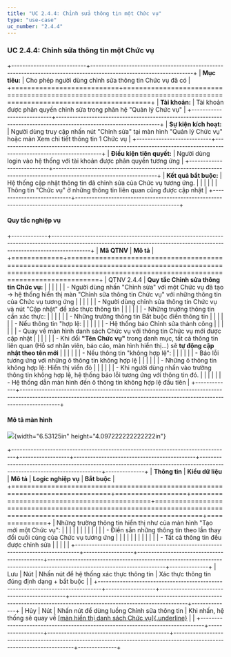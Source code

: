 ```yaml
---
title: "UC 2.4.4: Chỉnh sửa thông tin một Chức vụ"
type: "use-case"
uc_number: "2.4.4"
---
```


### UC 2.4.4: Chỉnh sửa thông tin một Chức vụ

+---------------------------+-------------------------------------------------------------------------------------------------------------------+
| **Mục tiêu:**             | Cho phép người dùng chỉnh sửa thông tin Chức vụ đã có                                                             |
+===========================+===================================================================================================================+
| **Tài khoản:**            | Tài khoản được phân quyền chỉnh sửa trong phân hệ "Quản lý Chức vụ"                                               |
+---------------------------+-------------------------------------------------------------------------------------------------------------------+
| **Sự kiện kích hoạt:**    | Người dùng truy cập nhấn nút "Chỉnh sửa" tại màn hình "Quản lý Chức vụ" hoặc màn Xem chi tiết thông tin 1 Chức vụ |
+---------------------------+-------------------------------------------------------------------------------------------------------------------+
| **Điều kiện tiên quyết:** | Người dùng login vào hệ thống với tài khoản được phân quyền tương ứng                                             |
+---------------------------+-------------------------------------------------------------------------------------------------------------------+
| **Kết quả bắt buộc:**     | Hệ thống cập nhật thông tin đã chỉnh sửa của Chức vụ tương ứng.                                                   |
|                           |                                                                                                                   |
|                           | Thông tin "Chức vụ" ở những thông tin liên quan cũng được cập nhật                                                |
+---------------------------+-------------------------------------------------------------------------------------------------------------------+

#### Quy tắc nghiệp vụ

+-------------+--------------------------------------------------------------------------------------------------------------------------------------------------------------------------+
| **Mã QTNV** | **Mô tả**                                                                                                                                                                |
+=============+==========================================================================================================================================================================+
| QTNV 2.4.4  | **Quy tắc Chỉnh sửa thông tin Chức vụ:**                                                                                                                                 |
|             |                                                                                                                                                                          |
|             | -   Người dùng nhấn "Chỉnh sửa" với một Chức vụ đã tạo -\> hệ thống hiển thị màn "Chỉnh sửa thông tin Chức vụ" với những thông tin của Chức vụ tương ứng                 |
|             |                                                                                                                                                                          |
|             | -   Người dùng chỉnh sửa thông tin Chức vụ và nút "Cập nhật" để xác thực thông tin                                                                                       |
|             |                                                                                                                                                                          |
|             |     -   Những trường thông tin cần xác thực:                                                                                                                             |
|             |                                                                                                                                                                          |
|             |         -   Những trường thông tin Bắt buộc điền thông tin                                                                                                               |
|             |                                                                                                                                                                          |
|             |     -   Nếu thông tin "hợp lệ:                                                                                                                                           |
|             |                                                                                                                                                                          |
|             |         -   Hệ thống báo Chỉnh sửa thành công                                                                                                                            |
|             |                                                                                                                                                                          |
|             |         -   Quay về màn hình danh sách Chức vụ với thông tin Chức vụ mới được cập nhật                                                                                   |
|             |                                                                                                                                                                          |
|             |         -   Khi đổi **"Tên Chức vụ"** trong danh mục, tất cả thông tin liên quan (Hồ sơ nhân viên, báo cáo, màn hình hiển thị...) sẽ **tự động cập nhật theo tên mới**   |
|             |                                                                                                                                                                          |
|             |     -   Nếu thông tin "không hợp lệ":                                                                                                                                    |
|             |                                                                                                                                                                          |
|             |         -   Báo lỗi tương ứng với những ô thông tin không hợp lệ                                                                                                         |
|             |                                                                                                                                                                          |
|             |             -   Những ô thông tin không hợp lệ: Hiển thị viền đỏ                                                                                                         |
|             |                                                                                                                                                                          |
|             |             -   Khi người dùng nhấn vào trường thông tin không hợp lệ, hệ thống báo lỗi tương ứng với thông tin đó.                                                      |
|             |                                                                                                                                                                          |
|             |         -   Hệ thống dẫn màn hình đến ô thông tin không hợp lệ đầu tiên                                                                                                  |
+-------------+--------------------------------------------------------------------------------------------------------------------------------------------------------------------------+

#### Mô tả màn hình

![](media/image20.png){width="6.53125in" height="4.097222222222222in"}

+-------------------------------------------------------------------------------+------------------+--------------------------------------------+------------------------------------------------------------------------------------------------------------------------+--------------+
| **Thông tin**                                                                 | **Kiểu dữ liệu** | **Mô tả**                                  | **Logic nghiệp vụ**                                                                                                    | **Bắt buộc** |
+===============================================================================+==================+============================================+========================================================================================================================+==============+
| Những trường thông tin hiển thị như của màn hình "Tạo mới một Chức vụ":       |                  |                                            |                                                                                                                        |              |
|                                                                               |                  |                                            |                                                                                                                        |              |
| \- Điền sẵn những thông tin theo lần thay đổi cuối cùng của Chức vụ tương ứng |                  |                                            |                                                                                                                        |              |
|                                                                               |                  |                                            |                                                                                                                        |              |
| \- Tất cả thông tin đều được chỉnh sửa                                        |                  |                                            |                                                                                                                        |              |
+-------------------------------------------------------------------------------+------------------+--------------------------------------------+------------------------------------------------------------------------------------------------------------------------+--------------+
| Lưu                                                                           | Nút              | Nhấn nút để hệ thống xác thực thông tin    | Xác thực thông tin đúng định dạng + bắt buộc                                                                           |              |
+-------------------------------------------------------------------------------+------------------+--------------------------------------------+------------------------------------------------------------------------------------------------------------------------+--------------+
| Hủy                                                                           | Nút              | Nhấn nút để dừng luồng Chỉnh sửa thông tin | Khi nhấn, hệ thống sẽ quay về [[màn hiển thị danh sách Chức vụ]{.underline}](#uc-2.4.1-xem-danh-sách-tìm-kiếm-chức-vụ) |              |
+-------------------------------------------------------------------------------+------------------+--------------------------------------------+------------------------------------------------------------------------------------------------------------------------+--------------+
